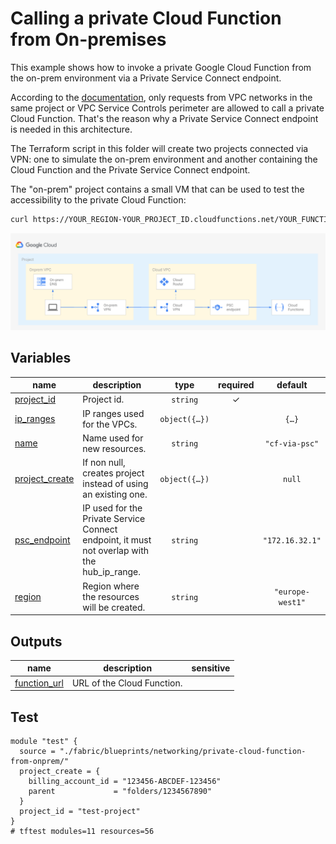 # Calling a private Cloud Function from On-premises

This example shows how to invoke a private Google Cloud Function from the on-prem environment via a Private Service Connect endpoint.

According to the [documentation](https://cloud.google.com/functions/docs/networking/network-settings#ingress_settings), only requests from VPC networks in the same project or VPC Service Controls perimeter are allowed to call a private Cloud Function. That's the reason why a Private Service Connect endpoint is needed in this architecture.

The Terraform script in this folder will create two projects connected via VPN: one to simulate the on-prem environment and another containing the Cloud Function and the Private Service Connect endpoint.

The "on-prem" project contains a small VM that can be used to test the accessibility to the private Cloud Function:

```bash
curl https://YOUR_REGION-YOUR_PROJECT_ID.cloudfunctions.net/YOUR_FUNCTION_NAME
```

![Cloud Function via Private Service Connect](diagram.png "High-level diagram")
<!-- BEGIN TFDOC -->

## Variables

| name | description | type | required | default |
|---|---|:---:|:---:|:---:|
| [project_id](variables.tf#L44) | Project id. | <code>string</code> | ✓ |  |
| [ip_ranges](variables.tf#L17) | IP ranges used for the VPCs. | <code title="object&#40;&#123;&#10;  onprem &#61; string&#10;  hub    &#61; string&#10;&#125;&#41;">object&#40;&#123;&#8230;&#125;&#41;</code> |  | <code title="&#123;&#10;  onprem &#61; &#34;10.0.1.0&#47;24&#34;,&#10;  hub    &#61; &#34;10.0.2.0&#47;24&#34;&#10;&#125;">&#123;&#8230;&#125;</code> |
| [name](variables.tf#L29) | Name used for new resources. | <code>string</code> |  | <code>&#34;cf-via-psc&#34;</code> |
| [project_create](variables.tf#L35) | If non null, creates project instead of using an existing one. | <code title="object&#40;&#123;&#10;  billing_account_id &#61; string&#10;  parent             &#61; string&#10;&#125;&#41;">object&#40;&#123;&#8230;&#125;&#41;</code> |  | <code>null</code> |
| [psc_endpoint](variables.tf#L49) | IP used for the Private Service Connect endpoint, it must not overlap with the hub_ip_range. | <code>string</code> |  | <code>&#34;172.16.32.1&#34;</code> |
| [region](variables.tf#L55) | Region where the resources will be created. | <code>string</code> |  | <code>&#34;europe-west1&#34;</code> |

## Outputs

| name | description | sensitive |
|---|---|:---:|
| [function_url](outputs.tf#L17) | URL of the Cloud Function. |  |

<!-- END TFDOC -->

## Test

```hcl
module "test" {
  source = "./fabric/blueprints/networking/private-cloud-function-from-onprem/"
  project_create = {
    billing_account_id = "123456-ABCDEF-123456"
    parent             = "folders/1234567890"
  }
  project_id = "test-project"
}
# tftest modules=11 resources=56
```

